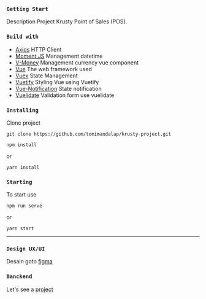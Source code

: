 ### ```Getting Start```

Description Project Krusty Point of Sales (POS).

### ```Build with```
- [Axios](https://www.npmjs.com/package/axios) HTTP Client
- [Moment JS](https://momentjs.com/) Management datetime
- [V-Money](https://www.npmjs.com/package/v-money) Management currency vue component
- [Vue](https://vuejs.org/v2/guide/) The web framework used
- [Vuex](https://www.npmjs.com/package/vuex) State Management
- [Vuetify](https://vuetifyjs.com/en/getting-started/installation/#vue-cli-install) Styling Vue using Vuetify
- [Vue-Notification](https://www.npmjs.com/package/vue-notification) State notification
- [Vuelidate](https://vuelidate.js.org/#sub-basic-form) Validation form use vuelidate


### ```Installing```
Clone project 
```
git clone https://github.com/tomimandalap/krusty-project.git
```
```
npm install
```
or
```
yarn install
```

### ```Starting```
To start use
```
npm run serve
```
or
```
yarn start
```

---

### ```Design UX/UI```
Desain goto [figma](https://www.figma.com/file/zNhaMlxh7L8C8YSX3ujw8X/krusty-POS)


### ```Banckend```
Let's see a [project](https://github.com/tomimandalap/krusty-project-express)
